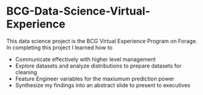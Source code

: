 # BCG-Data-Science-Virtual-Experience

This data science project is the BCG Virtual Experience Program on Forage. 
In completing this project I learned how to 
* Communicate effectively with higher level management
* Explore datasets and analyze distributions to prepare datasets for cleaning
* Feature Engineer variables for the maxiumum prediction power
* Synthesize my findings into an abstract slide to present to executives
  
